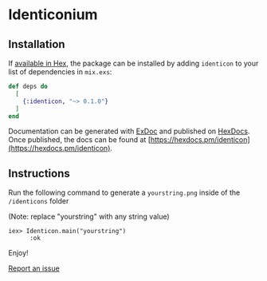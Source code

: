 # Identiconium

## Installation

If [available in Hex](https://hex.pm/docs/publish), the package can be installed
by adding `identicon` to your list of dependencies in `mix.exs`:

```elixir
def deps do
  [
    {:identicon, "~> 0.1.0"}
  ]
end
```

Documentation can be generated with [ExDoc](https://github.com/elixir-lang/ex_doc)
and published on [HexDocs](https://hexdocs.pm). Once published, the docs can
be found at [https://hexdocs.pm/identicon](https://hexdocs.pm/identicon).

## Instructions

Run the following command to generate a `yourstring.png` inside of the `/identicons` folder

(Note: replace "yourstring" with any string value)

```
iex> Identicon.main("yourstring")    
      :ok
```

Enjoy!

[Report an issue](https://github.com/freqn/identiconium/issues)